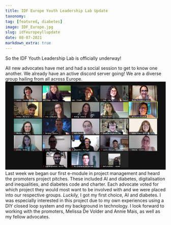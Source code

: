 ```yaml
---
title: IDF Europe Youth Leadership Lab Update
taxonomy:
tag: [featured, diabetes]
image: IDF_Europe.jpg
slug: idfeuropeyllupdate
date: 08-07-2021
markdown_extra: true
---
```


So the IDF Youth Leadership Lab is officially underway!

All new advocates have met and had a social session to get to know one another. We already have an active discord server going! We are a diverse group hailing from all across Europe.
![The YLL class of 2021](zoomscreenshot.png)
Last week we began our first e-module in project management and heard the promoters project pitches. These included AI and diabetes, digitalisation and inequalities, and diabetes code and charter. Each advocate voted for which project they would most want to be involved with and we were placed into our respective groups.
*Luckily,* I got my first choice, AI and diabetes. I was especially interested in this project due to my own experiences using a DIY closed loop system and my background in technology. I look forward to working with the promoters, Melissa De Volder and Annie Mais, as well as my fellow advocates.
